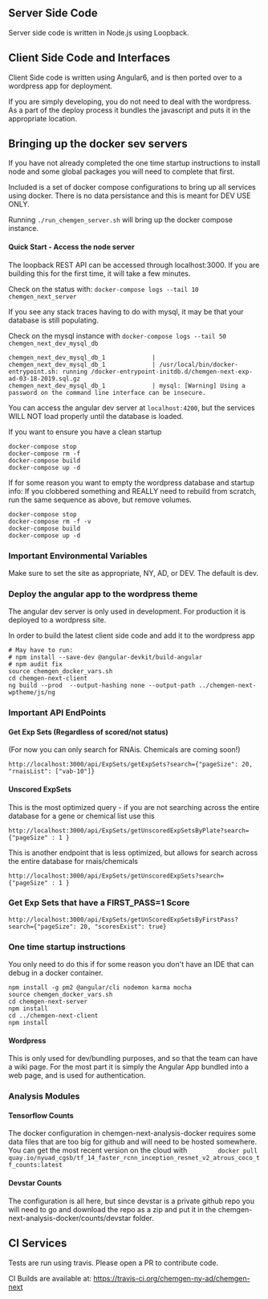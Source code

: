 ## Server Side Code
Server side code is written in Node.js using Loopback.

## Client Side Code and Interfaces

Client Side code is written using Angular6, and is then ported over to a wordpress app for deployment.

If you are simply developing, you do not need to deal with the wordpress. 
As a part of the deploy process it bundles the javascript and puts it in the appropriate location.


## Bringing up the docker sev servers

If you have not already completed the one time startup instructions to install node and some global packages you will need to complete that first.

Included is a set of docker compose configurations to bring up all services using docker.
There is no data persistance and this is meant for DEV USE ONLY.

Running  `./run_chemgen_server.sh` will bring up the docker compose instance.

#### Quick Start - Access the node server

The loopback REST API can be accessed through localhost:3000. If you are building this for the first time, it will take a few minutes.

Check on the status with:   `docker-compose logs --tail 10 chemgen_next_server`

If you see any stack traces having to do with mysql, it may be that your database is still populating.

Check on the mysql instance with `docker-compose logs --tail 50 chemgen_next_dev_mysql_db`

```
chemgen_next_dev_mysql_db_1             |
chemgen_next_dev_mysql_db_1             | /usr/local/bin/docker-entrypoint.sh: running /docker-entrypoint-initdb.d/chemgen-next-exp-ad-03-18-2019.sql.gz
chemgen_next_dev_mysql_db_1             | mysql: [Warning] Using a password on the command line interface can be insecure.
```

You can access the angular dev server at `localhost:4200`, but the services WILL NOT load properly until the database is loaded.


If you want to ensure you have a clean startup 

```
docker-compose stop
docker-compose rm -f 
docker-compose build
docker-compose up -d
```

If for some reason you want to empty the wordpress database and startup info:
If you clobbered something and REALLY need to rebuild from scratch, run the same sequence as above, but remove volumes.

```
docker-compose stop
docker-compose rm -f -v
docker-compose build
docker-compose up -d
```

### Important Environmental Variables

Make sure to set the site as appropriate, NY, AD, or DEV. The default is dev.

### Deploy the angular app to the wordpress theme

The angular dev server is only used in development. For production it is deployed to a wordpress site.

In order to build the latest client side code and add it to the wordpress app

```
# May have to run:
# npm install --save-dev @angular-devkit/build-angular
# npm audit fix
source chemgen_docker_vars.sh
cd chemgen-next-client
ng build --prod  --output-hashing none --output-path ../chemgen-next-wptheme/js/ng
```

### Important API EndPoints

#### Get Exp Sets (Regardless of scored/not status)

(For now you can only search for RNAis. Chemicals are coming soon!)

```
http://localhost:3000/api/ExpSets/getExpSets?search={"pageSize": 20, "rnaisList": ["vab-10"]}
```

#### Unscored ExpSets

This is the most optimized query - if you are not searching across the entire database for a gene or chemical list use this
```
http://localhost:3000/api/ExpSets/getUnscoredExpSetsByPlate?search={"pageSize" : 1 }
```

This is another endpoint that is less optimized, but allows for search across the entire database for rnais/chemicals 

```
http://localhost:3000/api/ExpSets/getUnscoredExpSets?search={"pageSize" : 1 }
```

### Get Exp Sets that have a FIRST_PASS=1 Score
```
http://localhost:3000/api/ExpSets/getUnScoredExpSetsByFirstPass?search={"pageSize": 20, "scoresExist": true}
```

### One time startup instructions


You only need to do this if for some reason you don't have an IDE that can debug in a docker container.

```
npm install -g pm2 @angular/cli nodemon karma mocha
source chemgen_docker_vars.sh
cd chemgen-next-server
npm install
cd ../chemgen-next-client
npm install
```


#### Wordpress

This is only used for dev/bundling purposes, and so that the team can have a wiki page. For the most part it is simply the Angular App bundled into a web page, and is used for authentication.

### Analysis Modules

#### Tensorflow Counts

The docker configuration in chemgen-next-analysis-docker requires some data files that are too big for github and will need to be hosted somewhere. You can get the most recent version on the cloud with `        docker pull quay.io/nyuad_cgsb/tf_14_faster_rcnn_inception_resnet_v2_atrous_coco_tf_counts:latest`

#### Devstar Counts

The configuration is all here, but since devstar is a private github repo you will need to go and download the repo as a zip and put it in the chemgen-next-analysis-docker/counts/devstar folder.

## CI Services

Tests are run using travis. Please open a PR to contribute code.

CI Builds are available at: https://travis-ci.org/chemgen-ny-ad/chemgen-next
